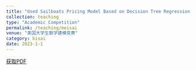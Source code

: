```yaml
---
title: "Used Sailboats Pricing Model Based on Decision Tree Regression with AdaBoost"
collection: teaching
type: "Academic Competition"
permalink: /teaching/meisai
venue: "美国大学生数学建模竞赛"
category: bisai
date: 2023-1-1
---
```


[获取PDF](http://ShangrunLu.github.io/files/美赛2330197paper.pdf)
